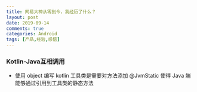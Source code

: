 ```yaml
---
title: 网易大神从零到今，我经历了什么？
layout: post
date: 2019-09-14
comments: true
categories: Android
tags: [产品,经验,感悟]
---
```

<!--more-->




### Kotlin-Java互相调用
* 使用 object 编写 kotlin 工具类是需要对方法添加 @JvmStatic 使得 Java 端能够通过引用到工具类的静态方法

